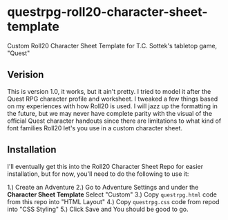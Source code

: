# questrpg-roll20-character-sheet-template
Custom Roll20 Character Sheet Template for T.C. Sottek's tabletop game, "Quest"

## Verision

This is version 1.0, it works, but it ain't pretty. I tried to model it after the Quest RPG character profile and worksheet. I tweaked a few things based on my experiences with how Roll20 is used. I will jazz up the formatting in the future, but we may never have complete parity with the visual of the official Quest character handouts since there are limitations to what kind of font families Roll20 let's you use in a custom character sheet.


## Installation 

I'll eventually get this into the Roll20 Character Sheet Repo for easier installation, but for now, you'll need to do the following to use it:

1.) Create an Adventure
2.) Go to Adventure Settings and under the **Character Sheet Template** Select "Custom"
3.) Copy `questrpg.html` code from this repo into "HTML Layout"
4.) Copy `questrpg.css` code from repod into "CSS Styling"
5.) Click Save and You should be good to go.
